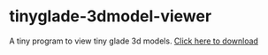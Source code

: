 # tinyglade-3dmodel-viewer
A tiny program to view tiny glade 3d models.
[Click here to download](https://github.com/FlazeIGuess/tinyglade-3dmodel-viewer/tree/master)
